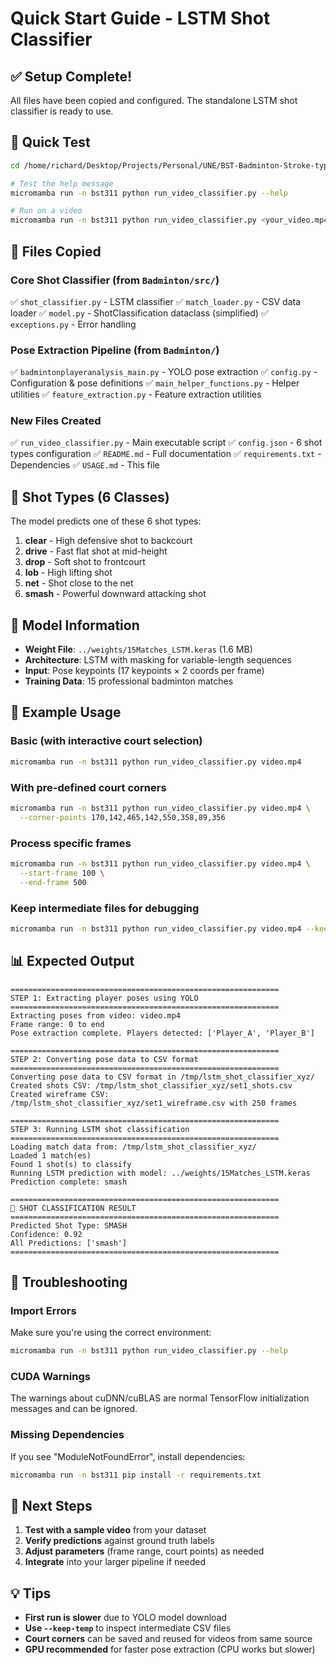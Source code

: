 # Quick Start Guide - LSTM Shot Classifier

## ✅ Setup Complete!

All files have been copied and configured. The standalone LSTM shot classifier is ready to use.

## 🚀 Quick Test

```bash
cd /home/richard/Desktop/Projects/Personal/UNE/BST-Badminton-Stroke-type-Transformer/badminton-stroke-classifier/models/lstm

# Test the help message
micromamba run -n bst311 python run_video_classifier.py --help

# Run on a video
micromamba run -n bst311 python run_video_classifier.py <your_video.mp4>
```

## 📁 Files Copied

### Core Shot Classifier (from `Badminton/src/`)
✅ `shot_classifier.py` - LSTM classifier
✅ `match_loader.py` - CSV data loader
✅ `model.py` - ShotClassification dataclass (simplified)
✅ `exceptions.py` - Error handling

### Pose Extraction Pipeline (from `Badminton/`)
✅ `badmintonplayeranalysis_main.py` - YOLO pose extraction
✅ `config.py` - Configuration & pose definitions
✅ `main_helper_functions.py` - Helper utilities
✅ `feature_extraction.py` - Feature extraction utilities

### New Files Created
✅ `run_video_classifier.py` - Main executable script
✅ `config.json` - 6 shot types configuration
✅ `README.md` - Full documentation
✅ `requirements.txt` - Dependencies
✅ `USAGE.md` - This file

## 🎯 Shot Types (6 Classes)

The model predicts one of these 6 shot types:
1. **clear** - High defensive shot to backcourt
2. **drive** - Fast flat shot at mid-height
3. **drop** - Soft shot to frontcourt
4. **lob** - High lifting shot
5. **net** - Shot close to the net
6. **smash** - Powerful downward attacking shot

## 🔧 Model Information

- **Weight File**: `../weights/15Matches_LSTM.keras` (1.6 MB)
- **Architecture**: LSTM with masking for variable-length sequences
- **Input**: Pose keypoints (17 keypoints × 2 coords per frame)
- **Training Data**: 15 professional badminton matches

## 📖 Example Usage

### Basic (with interactive court selection)
```bash
micromamba run -n bst311 python run_video_classifier.py video.mp4
```

### With pre-defined court corners
```bash
micromamba run -n bst311 python run_video_classifier.py video.mp4 \
  --corner-points 170,142,465,142,550,358,89,356
```

### Process specific frames
```bash
micromamba run -n bst311 python run_video_classifier.py video.mp4 \
  --start-frame 100 \
  --end-frame 500
```

### Keep intermediate files for debugging
```bash
micromamba run -n bst311 python run_video_classifier.py video.mp4 --keep-temp
```

## 📊 Expected Output

```
============================================================
STEP 1: Extracting player poses using YOLO
============================================================
Extracting poses from video: video.mp4
Frame range: 0 to end
Pose extraction complete. Players detected: ['Player_A', 'Player_B']

============================================================
STEP 2: Converting pose data to CSV format
============================================================
Converting pose data to CSV format in /tmp/lstm_shot_classifier_xyz/
Created shots CSV: /tmp/lstm_shot_classifier_xyz/set1_shots.csv
Created wireframe CSV: /tmp/lstm_shot_classifier_xyz/set1_wireframe.csv with 250 frames

============================================================
STEP 3: Running LSTM shot classification
============================================================
Loading match data from: /tmp/lstm_shot_classifier_xyz/
Loaded 1 match(es)
Found 1 shot(s) to classify
Running LSTM prediction with model: ../weights/15Matches_LSTM.keras
Prediction complete: smash

============================================================
🏸 SHOT CLASSIFICATION RESULT
============================================================
Predicted Shot Type: SMASH
Confidence: 0.92
All Predictions: ['smash']
============================================================
```

## 🐛 Troubleshooting

### Import Errors
Make sure you're using the correct environment:
```bash
micromamba run -n bst311 python run_video_classifier.py --help
```

### CUDA Warnings
The warnings about cuDNN/cuBLAS are normal TensorFlow initialization messages and can be ignored.

### Missing Dependencies
If you see "ModuleNotFoundError", install dependencies:
```bash
micromamba run -n bst311 pip install -r requirements.txt
```

## 📝 Next Steps

1. **Test with a sample video** from your dataset
2. **Verify predictions** against ground truth labels
3. **Adjust parameters** (frame range, court points) as needed
4. **Integrate** into your larger pipeline if needed

## 💡 Tips

- **First run is slower** due to YOLO model download
- **Use `--keep-temp`** to inspect intermediate CSV files
- **Court corners** can be saved and reused for videos from same source
- **GPU recommended** for faster pose extraction (CPU works but slower)
